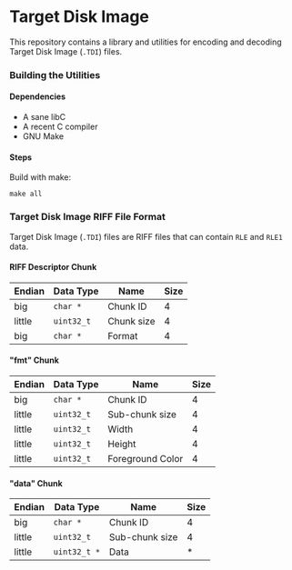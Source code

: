 # Target Disk Image

This repository contains a library and utilities for encoding and decoding
Target Disk Image (`.TDI`) files.

### Building the Utilities

#### Dependencies
- A sane libC
- A recent C compiler
- GNU Make

#### Steps
Build with make:
```
make all
```

### Target Disk Image RIFF File Format

Target Disk Image (`.TDI`) files are RIFF files that can contain `RLE` and
`RLE1` data.

#### RIFF Descriptor Chunk

|Endian|  Data Type  |     Name       |Size|
|------|-------------|----------------|----|
| big  |  `char *`   |    Chunk ID    | 4  |
|little|  `uint32_t` |   Chunk size   | 4  |
| big  |  `char *`   |     Format     | 4  |

#### "fmt" Chunk

|Endian|  Data Type  |     Name       |Size|
|------|-------------|----------------|----|
| big  |  `char *`   |    Chunk ID    | 4  |
|little|  `uint32_t` | Sub-chunk size | 4  |
|little|  `uint32_t` |     Width      | 4  |
|little|  `uint32_t` |     Height     | 4  |
|little|  `uint32_t` |Foreground Color| 4  |

#### "data" Chunk

|Endian|  Data Type  |     Name       |Size|
|------|-------------|----------------|----|
| big  |  `char *`   |    Chunk ID    | 4  |
|little|  `uint32_t` | Sub-chunk size | 4  |
|little| `uint32_t *`|     Data       | *  |

